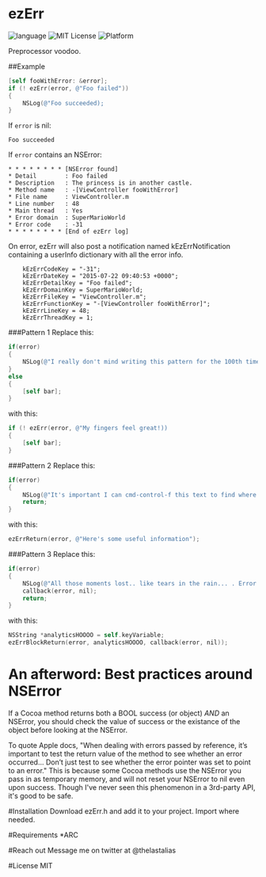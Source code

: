 # ezErr

![language](https://img.shields.io/badge/Language-Objective--C-8E44AD.svg)
![MIT License](https://img.shields.io/github/license/mashape/apistatus.svg)
![Platform](https://img.shields.io/badge/platform-%20iOS%20-lightgrey.svg)

Preprocessor voodoo.

##Example
```Objective-C
[self fooWithError: &error];
if (! ezErr(error, @"Foo failed"))
{
    NSLog(@"Foo succeeded);
}
```
If ```error``` is nil:
```
Foo succeeded
```
If ```error``` contains an NSError:
```
* * * * * * * * [NSError found]
* Detail        : Foo failed
* Description   : The princess is in another castle.
* Method name   : -[ViewController fooWithError]
* File name     : ViewController.m
* Line number   : 48
* Main thread   : Yes
* Error domain  : SuperMarioWorld
* Error code    : -31
* * * * * * * * [End of ezErr log]
```
 On error, ezErr will also post a notification named kEzErrNotification containing a userInfo dictionary with all the error info.
```
    kEzErrCodeKey = "-31";
    kEzErrDateKey = "2015-07-22 09:40:53 +0000";
    kEzErrDetailKey = "Foo failed";
    kEzErrDomainKey = SuperMarioWorld;
    kEzErrFileKey = "ViewController.m";
    kEzErrFunctionKey = "-[ViewController fooWithError]";
    kEzErrLineKey = 48;
    kEzErrThreadKey = 1;
```

###Pattern 1
Replace this:
```Objective-C
if(error)
{
    NSLog(@"I really don't mind writing this pattern for the 100th time. Error: %@", error);
}
else
{
    [self bar];
}
```
with this:
```Objective-C
if (! ezErr(error, @"My fingers feel great!))
{
    [self bar];
}
```

###Pattern 2
Replace this:
```Objective-C
if(error)
{
    NSLog(@"It's important I can cmd-control-f this text to find where this happened. Error: %@", error");
    return;
}
```
with this:
```Objective-C
ezErrReturn(error, @"Here's some useful information");
```

###Pattern 3
Replace this:
```Objective-C
if(error)
{
    NSLog(@"All those moments lost.. like tears in the rain... . Error: %@", error);
    callback(error, nil);
    return;
}
```
with this:
```Objective-C
NSString *analyticsHOOOO = self.keyVariable;
ezErrBlockReturn(error, analyticsHOOOO, callback(error, nil));
```

# An afterword: Best practices around NSError 
If a Cocoa method returns both a BOOL success (or object) _AND_ an NSError, you should check the value of success or the existance of the object before looking at the NSError. 

To quote Apple docs, "When dealing with errors passed by reference, it’s important to test the return value of the method to see whether an error occurred... Don’t just test to see whether the error pointer was set to point to an error." This is because some Cocoa methods use the NSError you pass in as temporary memory, and will not reset your NSError to nil even upon success. Though I've never seen this phenomenon in a 3rd-party API, it's good to be safe. 
    
#Installation
Download ezErr.h and add it to your project. Import where needed.

#Requirements
*ARC

#Reach out
Message me on twitter at @thelastalias 

#License
MIT
